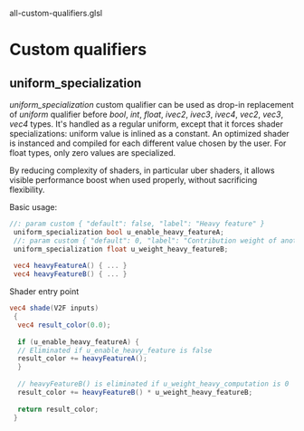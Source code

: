 



all-custom-qualifiers.glsl








[ ](#section-0)












[ ](#section-1)

Custom qualifiers
=================


uniform_specialization
-----------------------


*uniform_specialization* custom qualifier can be used as drop-in replacement of *uniform*
 qualifier before *bool*, *int*, *float*, *ivec2*, *ivec3*, *ivec4*, *vec2*, *vec3*, *vec4* types.
 It's handled as a regular uniform, except that it forces shader specializations: uniform value
 is inlined as a constant.
 An optimized shader is instanced and compiled for each different value chosen by the user.
 For float types, only zero values are specialized.


By reducing complexity of shaders, in particular uber shaders,
 it allows visible performance boost when used properly, without sacrificing flexibility.


Basic usage:





```glsl
//: param custom { "default": false, "label": "Heavy feature" }
 uniform_specialization bool u_enable_heavy_featureA;
 //: param custom { "default": 0, "label": "Contribution weight of another heavy feature" }
 uniform_specialization float u_weight_heavy_featureB;
 
 vec4 heavyFeatureA() { ... }
 vec4 heavyFeatureB() { ... }
```







[ ](#section-2)

Shader entry point





```glsl
vec4 shade(V2F inputs)
 {
  vec4 result_color(0.0);
 
  if (u_enable_heavy_featureA) {
  // Eliminated if u_enable_heavy_feature is false
  result_color += heavyFeatureA();
  }
 
  // heavyFeatureB() is eliminated if u_weight_heavy_computation is 0
  result_color += heavyFeatureB() * u_weight_heavy_featureB;
 
  return result_color;
 }
 
 
```






